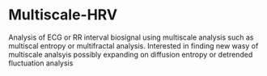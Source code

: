 # Multiscale-HRV
Analysis of ECG or RR interval biosignal using multiscale analysis such as multiscal entropy or multifractal analysis. Interested in finding new wasy of multiscale analsyis possibly expanding on diffusion entropy or detrended fluctuation analysis

